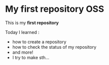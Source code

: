 # My first repository OSS

This is my **first repository**

Today I learned :
* how to create a repository
* how to check the status of my repository
* and more!
* I try to make sth...

